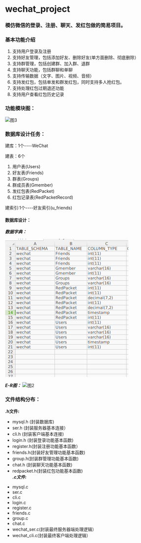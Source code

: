 # wechat_project
### 模仿微信的登录、注册、聊天、发红包做的简易项目。
### 基本功能介绍
1. 支持用户登录及注册
2. 支持好友管理，包括添加好友、删除好友(单方面删除、彻底删除）
3. 支持群管理，包括创建群、加入群、退群
4. 支持聊天功能，包括群聊和单聊
5. 支持传输数据（文字、图片、视频、音频）
6. 支持发红包，包括单发和群发红包，同时支持多人抢红包。
7. 支持处理红包过期退还功能
8. 支持用户查看红包历史记录

### 功能模块图：
![图3](2.png)
### 数据库设计任务：

建库：1个----WeChat

建表：6个
1. 用户表(Users)
2. 好友表(Friends)
3. 群表(Groups)
4. 群成员表(Gmember)
5. 发红包表(RedPacket)
6. 红包记录表(RedPacketRecord)

建索引:1个----好友索引(u_friends)

#### 数据库设计：

***数据字典：***

![图1](数据字典.png)

***E-R图：***
![图2](3.png)
### 文件结构分布：
**.h文件:<br>**
* mysql.h (封装数据库)
* ser.h   (封装服务器基本连接）
* cli.h   (封装客户端基本连接)
* login.h  (封装登录功能基本函数)
* register.h(封装注册功能基本函数）
* friends.h(封装好友管理功能基本函数)
* group.h(封装群管理功能基本函数)
* chat.h (封装聊天功能基本函数)
* redpacket.h(封装红包功能基本函数)
***<br>.c文件:<br>***
- mysql.c
- ser.c
- cli.c
- login.c
- register.c
- friends.c
- group.c
- chat.c
- wechat_ser.c(封装最终服务器端处理逻辑）
- wechat_cli.c(封装最终客户端处理逻辑）
